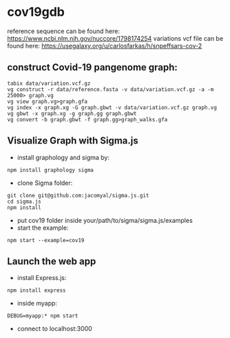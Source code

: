 # cov19gdb

reference sequence can be found here: https://www.ncbi.nlm.nih.gov/nuccore/1798174254
variations vcf file can be found here: https://usegalaxy.org/u/carlosfarkas/h/snpeffsars-cov-2

## construct Covid-19 pangenome graph:
```
tabix data/variation.vcf.gz
vg construct -r data/reference.fasta -v data/variation.vcf.gz -a -m 25000> graph.vg
vg view graph.vg>graph.gfa
vg index -x graph.xg -G graph.gbwt -v data/variation.vcf.gz graph.vg
vg gbwt -x graph.xg -g graph.gg graph.gbwt
vg convert -b graph.gbwt -f graph.gg>graph_walks.gfa
```

## Visualize Graph with Sigma.js
  - install graphology and sigma by:
```
npm install graphology sigma
```
  - clone Sigma folder:
```
git clone git@github.com:jacomyal/sigma.js.git
cd sigma.js
npm install
```
  - put cov19 folder inside your/path/to/sigma/sigma.js/examples
  - start the example:
```
npm start --example=cov19
```

## Launch the web app
  - install Express.js:
```
npm install express
```
  - inside myapp:
```
DEBUG=myapp:* npm start
```
  - connect to localhost:3000
